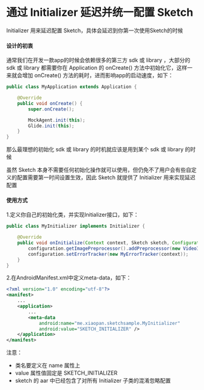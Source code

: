 # 通过 Initializer 延迟并统一配置 Sketch

Initializer 用来延迟配置 Sketch，具体会延迟到你第一次使用Sketch的时候

#### 设计的初衷

通常我们在开发一款app的时候会依赖很多的第三方 sdk 或 library ，大部分的 sdk 或 library 都需要你在 Application 的 onCreate() 方法中初始化它，这样一来就会增加 onCreate() 方法的耗时，进而影响app的启动速度，如下：

```java
public class MyApplication extends Application {

    @Override
    public void onCreate() {
        super.onCreate();

        MockAgent.init(this);
        Glide.init(this);
    }
}
```

那么最理想的初始化 sdk 或 library 的时机就应该是用到某个 sdk 或 library 的时候

虽然 Sketch 本身不需要任何初始化操作就可以使用，但仍免不了用户会有些自定义的配置需要第一时间设置生效，因此 Sketch 就提供了 Initializer 用来实现延迟配置

#### 使用方式

1.定义你自己的初始化类，并实现Initializer接口，如下：

```java
public class MyInitializer implements Initializer {

    @Override
    public void onInitialize(Context context, Sketch sketch, Configuration configuration) {
        configuration.getImagePreprocessor().addPreprocessor(new VideoIconPreprocessor());
        configuration.setErrorTracker(new MyErrorTracker(context));
    }
}
```

2.在AndroidManifest.xml中定义meta-data，如下：

```xml
<?xml version="1.0" encoding="utf-8"?>
<manifest>
    ...
    <application>
        ...
        <meta-data
            android:name="me.xiaopan.sketchsample.MyInitializer"
            android:value="SKETCH_INITIALIZER" />
    </application>
</manifest>
```

注意：
* 类名要定义在 name 属性上
* value 属性值固定是 SKETCH_INITIALIZER
* sketch 的 aar 中已经包含了对所有 Initializer 子类的混淆忽略配置
